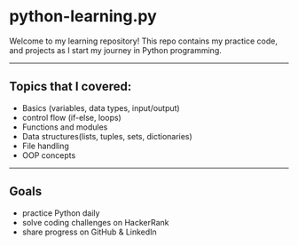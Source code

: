 # python-learning.py
Welcome to my learning repository!
This repo contains my practice code, and projects as I start my journey in Python programming.

---
## Topics that I covered:
- Basics (variables, data types, input/output)
- control flow (if-else, loops)
- Functions and modules
- Data structures(lists, tuples, sets, dictionaries)
- File handling
- OOP concepts
  

---
## Goals
- practice Python daily
- solve coding challenges on HackerRank
- share progress on GitHub & LinkedIn 
